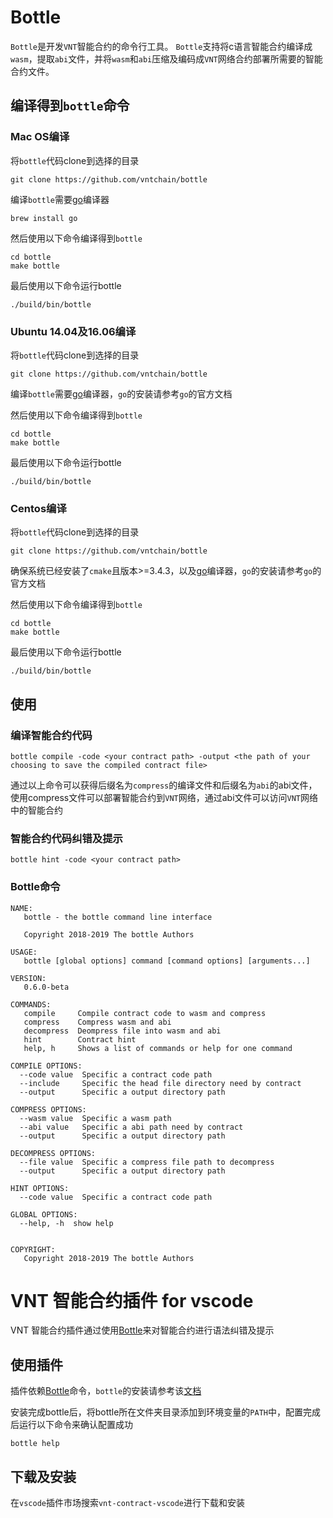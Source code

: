 # Bottle

``Bottle``是开发``VNT``智能合约的命令行工具。
``Bottle``支持将c语言智能合约编译成``wasm``，提取``abi``文件，并将``wasm``和``abi``压缩及编码成``VNT``网络合约部署所需要的智能合约文件。

## 编译得到``bottle``命令

### Mac OS编译

将``bottle``代码clone到选择的目录

```
git clone https://github.com/vntchain/bottle
```

编译``bottle``需要[go](https://golang.org/)编译器

```
brew install go
```

然后使用以下命令编译得到``bottle``

```
cd bottle
make bottle
```

最后使用以下命令运行bottle

```
./build/bin/bottle
```

### Ubuntu 14.04及16.06编译

将``bottle``代码clone到选择的目录

```
git clone https://github.com/vntchain/bottle
```

编译``bottle``需要[go](https://golang.org/)编译器，``go``的安装请参考``go``的官方文档


然后使用以下命令编译得到``bottle``

```
cd bottle
make bottle
```

最后使用以下命令运行bottle

```
./build/bin/bottle
```

### Centos编译

将``bottle``代码clone到选择的目录

```
git clone https://github.com/vntchain/bottle
```

确保系统已经安装了``cmake``且版本>=3.4.3，以及[go](https://golang.org/)编译器，``go``的安装请参考``go``的官方文档

然后使用以下命令编译得到``bottle``

```
cd bottle
make bottle
```

最后使用以下命令运行bottle

```
./build/bin/bottle
```

## 使用

### 编译智能合约代码

```
bottle compile -code <your contract path> -output <the path of your choosing to save the compiled contract file>
```
通过以上命令可以获得后缀名为``compress``的编译文件和后缀名为``abi``的abi文件，使用compress文件可以部署智能合约到``VNT``网络，通过abi文件可以访问``VNT``网络中的智能合约

### 智能合约代码纠错及提示

```
bottle hint -code <your contract path>
```

### Bottle命令
```
NAME:
   bottle - the bottle command line interface

   Copyright 2018-2019 The bottle Authors

USAGE:
   bottle [global options] command [command options] [arguments...]
   
VERSION:
   0.6.0-beta
   
COMMANDS:
   compile     Compile contract code to wasm and compress
   compress    Compress wasm and abi
   decompress  Deompress file into wasm and abi
   hint        Contract hint
   help, h     Shows a list of commands or help for one command
   
COMPILE OPTIONS:
  --code value  Specific a contract code path
  --include     Specific the head file directory need by contract
  --output      Specific a output directory path
  
COMPRESS OPTIONS:
  --wasm value  Specific a wasm path
  --abi value   Specific a abi path need by contract
  --output      Specific a output directory path
  
DECOMPRESS OPTIONS:
  --file value  Specific a compress file path to decompress
  --output      Specific a output directory path
  
HINT OPTIONS:
  --code value  Specific a contract code path
  
GLOBAL OPTIONS:
  --help, -h  show help
  

COPYRIGHT:
   Copyright 2018-2019 The bottle Authors
```


# VNT 智能合约插件 for vscode 

VNT 智能合约插件通过使用[Bottle](http://github.com/vntchain/bottle)来对智能合约进行语法纠错及提示

## 使用插件

插件依赖[Bottle](http://github.com/vntchain/bottle)命令，``bottle``的安装请参考该[文档](https://github.com/vntchain/bottle/blob/master/README.md)

安装完成bottle后，将bottle所在文件夹目录添加到环境变量的``PATH``中，配置完成后运行以下命令来确认配置成功

```
bottle help
```

## 下载及安装

在``vscode``插件市场搜索``vnt-contract-vscode``进行下载和安装